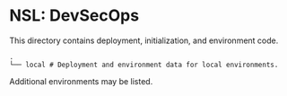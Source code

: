 # NSL: DevSecOps

This directory contains deployment, initialization, and environment code.

```
.
└── local # Deployment and environment data for local environments.
```

Additional environments may be listed.
